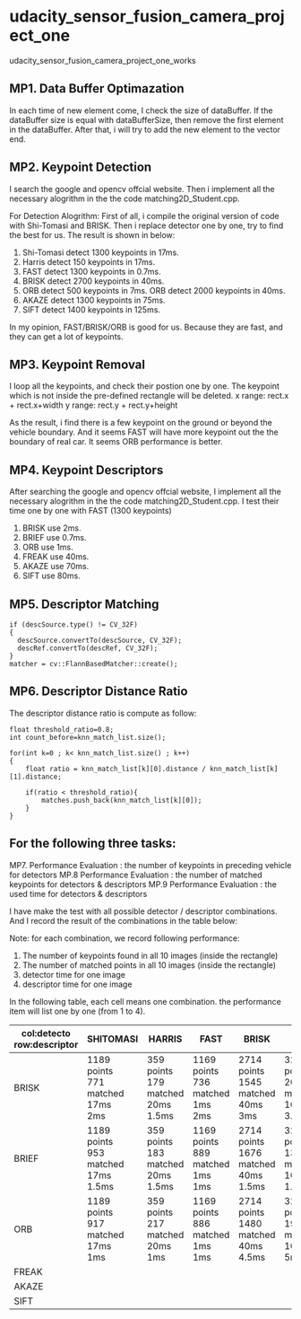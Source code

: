 # udacity_sensor_fusion_camera_project_one
udacity_sensor_fusion_camera_project_one_works

## MP1. Data Buffer Optimazation
In each time of new element come, I check the size of dataBuffer.
If the dataBuffer size is equal with dataBufferSize, then remove the first element in the dataBuffer.
After that, i will try to add the new element to the vector end.

## MP2. Keypoint Detection
I search the google and opencv offcial website. Then i implement all the necessary alogrithm in the the code matching2D_Student.cpp.

For Detection Alogrithm:
First of all, i compile the original version of code with Shi-Tomasi and BRISK.
Then i replace detector one by one, try to find the best for us.
The result is shown in below:
1. Shi-Tomasi detect 1300 keypoints in 17ms.
2. Harris detect 150 keypoints in 17ms. 
3. FAST detect 1300 keypoints in 0.7ms.
4. BRISK detect 2700 keypoints in 40ms.
5. ORB detect 500 keypoints in 7ms. ORB detect 2000 keypoints in 40ms.
6. AKAZE detect 1300 keypoints in 75ms.
7. SIFT detect 1400 keypoints in 125ms.

In my opinion, FAST/BRISK/ORB is good for us. Because they are fast, and they can get a lot of keypoints.

## MP3. Keypoint Removal
I loop all the keypoints, and check their postion one by one.
The keypoint which is not inside the pre-defined rectangle will be deleted.
    x range: rect.x + rect.x+width
    y range: rect.y + rect.y+height

As the result, i find there is a few keypoint on the ground or beyond the vehicle boundary.
And it seems FAST will have more keypoint out the the boundary of real car.
It seems ORB performance is better.

## MP4. Keypoint Descriptors
After searching the google and opencv offcial website, I implement all the necessary alogrithm in the the code matching2D_Student.cpp.
I test their time one by one with FAST (1300 keypoints)
1. BRISK use 2ms.
2. BRIEF use 0.7ms.
3. ORB use 1ms.
4. FREAK use 40ms.
5. AKAZE use 70ms.
6. SIFT use 80ms.

## MP5. Descriptor Matching

    if (descSource.type() != CV_32F)
    {
      descSource.convertTo(descSource, CV_32F);
      descRef.convertTo(descRef, CV_32F);
    }
    matcher = cv::FlannBasedMatcher::create();

## MP6. Descriptor Distance Ratio
The descriptor distance ratio is compute as follow:

    float threshold_ratio=0.8;
    int count_before=knn_match_list.size();

    for(int k=0 ; k< knn_match_list.size() ; k++)
    {
        float ratio = knn_match_list[k][0].distance / knn_match_list[k][1].distance;

        if(ratio < threshold_ratio){
            matches.push_back(knn_match_list[k][0]);
        }
    }

## For the following three tasks:
  MP7. Performance Evaluation : the number of keypoints in preceding vehicle for detectors
  MP.8 Performance Evaluation : the number of matched keypoints for detectors & descriptors
  MP.9 Performance Evaluation : the used time for detectors & descriptors

  I have make the test with all possible detector / descriptor combinations.
  And I record the result of the combinations in the table below:

  Note: for each combination, we record following performance:
  1. The number of keypoints found in all 10 images (inside the rectangle)
  2. The number of matched points in all 10 images (inside the rectangle)
  3. detector time for one image
  4. descriptor time for one image

  In the following table, each cell means one combination. the performance item will list one by one (from 1 to 4).
  
  
|col:detecto<br/>row:descriptor | SHITOMASI | HARRIS | FAST | BRISK | ORB | AKAZE | SIFT |
|-|-|-|-|-|-|-|-|
BRISK|1189 points<br/>771 matched<br/>17ms<br/>2ms<br/>| 359 points<br/>179 matched<br/>20ms<br/>1.5ms<br/> |1169 points<br/>736 matched<br/>1ms<br/>2ms<br/> |2714 points<br/>1545 matched<br/>40ms<br/>3ms<br/>|3213 points<br/>2013 matched<br/>10ms<br/>3.5ms<br/>|1655 points<br/>1204 matched<br/>80ms<br/>3ms<br/>|1371 points<br/>586 matched<br/>120ms<br/>2ms<br/>|
BRIEF|1189 points<br/>953 matched<br/>17ms<br/>1.5ms<br/>|359 points<br/>183 matched<br/>20ms<br/>1.5ms<br/>|1169 points<br/>889 matched<br/>1ms<br/>1ms<br/>|2714 points<br/>1676 matched<br/>40ms<br/>1.5ms<br/>|3212 points<br/>1398 matched<br/>10ms<br/>1.5ms<br/>|1655 points<br/>1257 matched<br/>80ms<br/>2ms<br/>|1371 points<br/>693 matched<br/>120ms<br/>1ms<br/>|
ORB|1189 points<br/>917 matched<br/>17ms<br/>1ms<br/>|359 points<br/>217 matched<br/>20ms<br/>1ms<br/>|1169 points<br/>886 matched<br/>1ms<br/>1ms<br/>|2714 points<br/>1480 matched<br/>40ms<br/>4.5ms<br/>|3212 points<br/>1985 matched<br/>10ms<br/>5ms<br/>|1655 points<br/>1175 matched<br/>80ms<br/>3ms<br/>|descriptor error:out of memory
FREAK|
AKAZE|
SIFT|





